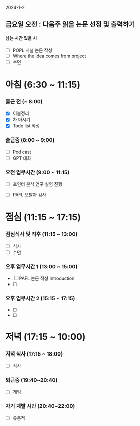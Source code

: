 2024-1-2
## 금요일 오전 : 다음주 읽을 논문 선정 및 출력하기

#### 남는 시간 있을 시
- [ ] POPL 저널 논문 작성
- [ ] Where the idea comes from project
- [ ] 수면
# 아침 (6:30 ~ 11:15)

### 출근 전 (~ 8:00)
- [x] 이불정리 
- [x] 차 마시기 
- [x] Todo list 작성 

### 출근중 (8:00 ~ 9:00)
- [ ] Pod cast
- [ ] GPT 대화

### 오전 업무시간 (9:00 ~ 11:15)
- [ ] 포인터 분석 연구 실험 진행
- [ ] PAFL 오탈자 검사


# 점심 (11:15 ~ 17:15)

### 점심식사 및 직후 (11:15 ~ 13:00)
- [ ] 식사
- [ ] 수면
### 오후 업무시간 1 (13:00 ~ 15:00)
- [ ] PAFL 논문 작성 Introduction
- [ ] 
### 오후 업무시간 2 (15:15 ~ 17:15)
- [ ] 
- [ ] 

# 저녁 (17:15 ~ 10:00)

### 저녁 식사 (17:15 ~ 18:00)
- [ ] 식사
### 퇴근중 (19:40~20:40)
- [ ] 게임
### 자기 계발 시간 (20:40~22:00)
- [ ] 유동적




